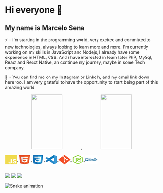 <h1>Hi everyone 👋</h1>
 
<h2>My name is Marcelo Sena</h2>

<p>
    ⚡ - I'm starting in the programming world, very excited and committed to new technologies, always looking to learn more and more.
    I'm currently working on my skills in JavaScript and Nodejs, I already have some experience in HTML, CSS.
    And i have interested in learn later PhP, MySql, React and React Native, an continue my journey, maybe in some Tech company.
</p>

<p>
    💬 - You can find me on my Instagram or LinkeIn, and my email link down here too.
    I am very grateful to have the opportunity to start being part of this amazing world. 
</p>

<div align="center">
  <a href="https://github.com/MarceloSe">
  <img height="180em" width="45%" src="https://github-readme-stats.vercel.app/api?username=marcelose&show_icons=true&theme=dark&include_all_commits=true&count_private=true"/>
  <img height="180em" width="45%" src="https://github-readme-stats.vercel.app/api/top-langs/?username=marcelose&layout=compact&langs_count=7&theme=dark"/>
</div>

<div style="display: inline_block"><br>
  <img align="center" alt="Math-Js" height="30" width="40" 
       src="https://raw.githubusercontent.com/devicons/devicon/master/icons/javascript/javascript-plain.svg">
  <img align="center" alt="Math-HTML" height="30" width="40" 
       src="https://raw.githubusercontent.com/devicons/devicon/master/icons/html5/html5-original.svg">
  <img align="center" alt="Math-CSS" height="30" width="40" 
       src="https://raw.githubusercontent.com/devicons/devicon/master/icons/css3/css3-original.svg">
  <img align="center" alt="Logo Marcelo VsCode" height="30" width="40"                      
       src="https://raw.githubusercontent.com/devicons/devicon/1119b9f84c0290e0f0b38982099a2bd027a48bf1/icons/vscode/vscode-original.svg">
  <img align="center" alt="Logo Marcelo Git" height="30" width="40" 
       src="https://raw.githubusercontent.com/devicons/devicon/1119b9f84c0290e0f0b38982099a2bd027a48bf1/icons/git/git-original.svg">
  <img align="center" alt="Logo Marcelo Nodejs" height="30" width="40" 
       src="https://raw.githubusercontent.com/devicons/devicon/1119b9f84c0290e0f0b38982099a2bd027a48bf1/icons/nodejs/nodejs-original.svg">
  <img align="center" alt="Logo Marcelo Trello" height="30" width="40" 
       src="https://raw.githubusercontent.com/devicons/devicon/1119b9f84c0290e0f0b38982099a2bd027a48bf1/icons/trello/trello-plain-wordmark.svg">
</div>

##

<div> 
  <a href="https://www.instagram.com/marceloaugusto05_/" target="_blank"><img src="https://img.shields.io/badge/-Instagram-%23E4405F?style=for-the-badge&logo=instagram&logoColor=white" target="_blank"></a>
  <a href = "mailto:marcelose15.ms@gmail.com"><img src="https://img.shields.io/badge/-Gmail-%23333?style=for-the-badge&logo=gmail&logoColor=white" target="_blank"></a>
  <a href="https://www.linkedin.com/in/marcelo-sena-974128229/" target="_blank"><img src="https://img.shields.io/badge/-LinkedIn-%230077B5?style=for-the-badge&logo=linkedin&logoColor=white" target="_blank"></a> 
 
  ![Snake animation](https://github.com/marcelose/marcelose/blob/output/github-contribution-grid-snake.svg)
 
</div>
